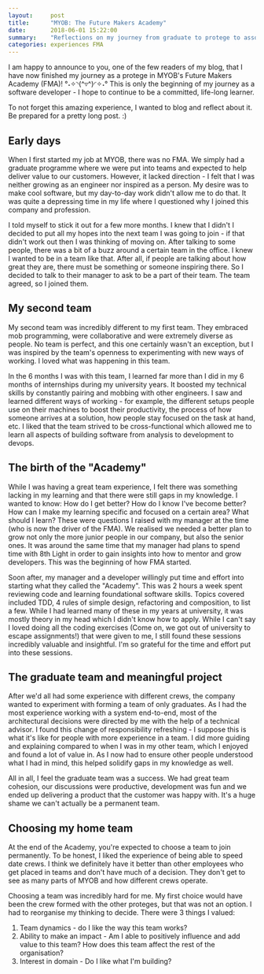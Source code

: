 ```yaml
---
layout:     post
title:      "MYOB: The Future Makers Academy"
date:       2018-06-01 15:22:00
summary:    "Reflections on my journey from graduate to protege to associate developer."
categories: experiences FMA
---
```


I am happy to announce to you, one of the few readers of my blog, that I have now finished my journey as a protege in MYOB's Future Makers Academy (FMA)! °˖✧◝(^▿^)◜✧˖° This is only the beginning of my journey as a software developer - I hope to continue to be a committed, life-long learner.  

To not forget this amazing experience, I wanted to blog and reflect about it. Be prepared for a pretty long post. :)  

## Early days
When I first started my job at MYOB, there was no FMA. We simply had a graduate programme where we were put into teams and expected to help deliver value to our customers. However, it lacked direction - I felt that I was neither growing as an engineer nor inspired as a person. My desire was to make cool software, but my day-to-day work didn't allow me to do that. It was quite a depressing time in my life where I questioned why I joined this company and profession.  

I told myself to stick it out for a few more months. I knew that I didn't  I decided to put all my hopes into the next team I was going to join - if that didn't work out then I was thinking of moving on. After talking to some people, there was a bit of a buzz around a certain team in the office. I knew I wanted to be in a team like that. After all, if people are talking about how great they are, there must be something or someone inspiring there. So I decided to talk to their manager to ask to be a part of their team. The team agreed, so I joined them.  

## My second team
My second team was incredibly different to my first team. They embraced mob programming, were collaborative and were extremely diverse as people. No team is perfect, and this one certainly wasn't an exception, but I was inspired by the team's openness to experimenting with new ways of working. I loved what was happening in this team.    

In the 6 months I was with this team, I learned far more than I did in my 6 months of internships during my university years. It boosted my technical skills by constantly pairing and mobbing with other engineers. I saw and learned different ways of working - for example, the different setups people use on their machines to boost their productivity, the process of how someone arrives at a solution, how people stay focused on the task at hand, etc. I liked that the team strived to be cross-functional which allowed me to learn all aspects of building software from analysis to development to devops.  

## The birth of the "Academy"
While I was having a great team experience, I felt there was something lacking in my learning and that there were still gaps in my knowledge. I wanted to know: How do I get better? How do I know I've become better? How can I make my learning specific and focused on a certain area? What should I learn? These were questions I raised with my manager at the time (who is now the driver of the FMA). We realised we needed a better plan to grow not only the more junior people in our company, but also the senior ones. It was around the same time that my manager had plans to spend time with 8th Light in order to gain insights into how to mentor and grow developers. This was the beginning of how FMA started.  
  
Soon after, my manager and a developer willingly put time and effort into starting what they called the "Academy". This was 2 hours a week spent reviewing code and learning foundational software skills. Topics covered included TDD, 4 rules of simple design, refactoring and composition, to list a few. While I had learned many of these in my years at university, it was mostly theory in my head which I didn't know how to apply. While I can't say I loved doing all the coding exercises (Come on, we got out of university to escape assignments!) that were given to me, I still found these sessions incredibly valuable and insightful. I'm so grateful for the time and effort put into these sessions.  

## The graduate team and meaningful project
After we'd all had some experience with different crews, the company wanted to experiment with forming a team of only graduates. As I had the most experience working with a system end-to-end, most of the architectural decisions were directed by me with the help of a technical advisor. I found this change of responsibility refreshing - I suppose this is what it's like for people with more experience in a team. I did more guiding and explaining compared to when I was in my other team, which I enjoyed and found a lot of value in. As I now had to ensure other people understood what I had in mind, this helped solidify gaps in my knowledge as well.

All in all, I feel the graduate team was a success. We had great team cohesion, our discussions were productive, development was fun and we ended up delivering a product that the customer was happy with. It's a huge shame we can't actually be a permanent team.  

## Choosing my home team
At the end of the Academy, you're expected to choose a team to join permanently. To be honest, I liked the experience of being able to speed date crews. I think we definitely have it better than other employees who get placed in teams and don't have much of a decision. They don't get to see as many parts of MYOB and how different crews operate.

Choosing a team was incredibly hard for me. My first choice would have been the crew formed with the other proteges, but that was not an option. I had to reorganise my thinking to decide. There were 3 things I valued:  
1. Team dynamics - do I like the way this team works? 
2. Ability to make an impact - Am I able to positively influence and add value to this team? How does this team affect the rest of the organisation?
3. Interest in domain - Do I like what I'm building?
